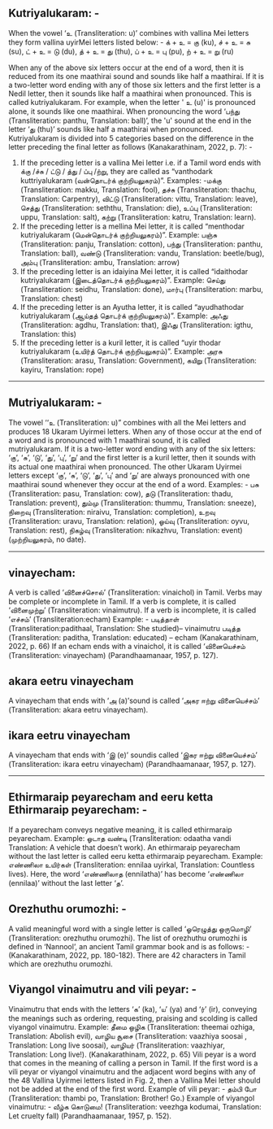 ## Kutriyalukaram: -
When the vowel ‘உ (Transliteration: u)’ combines with vallina Mei letters they form vallina uyirMei letters listed below: - 
க் + உ = கு (ku), 
ச் + உ = சு (su), 
ட் + உ = டு (du), 
த் + உ = து (thu), 
ப் + உ = பு (pu), 
ற் + உ = று (ru) 

When any of the above six letters occur at the end of a word, then it is reduced from its one maathirai sound and sounds like half a maathirai. If it is a two-letter word ending with any of those six letters and the first letter is a Nedil letter, then it sounds like half a maathirai when pronounced. This is called kutriyalukaram. For example, when the letter ' உ (u)' is pronounced alone, it sounds like one maathirai. When pronouncing the word ‘பந்து (Transliteration: panthu, Translation: ball)’, the 'u' sound at the end in the letter ‘து (thu)’ sounds like half a maathirai when pronounced. Kutriyalukaram is divided into 5 categories based on the difference in the letter preceding the final letter as follows (Kanakarathinam, 2022, p. 7): - 

1. If the preceding letter is a vallina Mei letter i.e. if a Tamil word ends with க்கு /ச்சு / ட்டு / த்து / ப்பு /ற்று, they are called as “vanthodark kuttriyalukaram (வன்தொடர்க் குற்றியலுகரம்)”. Examples: -மக்கு (Transliteration: makku, Translation: fool), தச்சு (Transliteration: thachu, Translation: Carpentry), விட்டு (Transliteration: vittu, Translation: leave), செத்து (Transliteration: seththu, Translation: die), உப்பு (Transliteration: uppu, Translation: salt), கற்று (Transliteration: katru, Translation: learn).
2. If the preceding letter is a mellina Mei letter, it is called “menthodar kutriyalukaram (மென்தொடர்க் குற்றியலுகரம்)”. Example: பஞ்சு (Transliteration: panju, Translation: cotton), பந்து (Transliteration: panthu, Translation: ball), வண்டு (Transliteration: vandu, Translation: beetle/bug), அம்பு (Transliteration: ambu, Translation: arrow)
3. If the preceding letter is an idaiyina Mei letter, it is called “idaithodar kutriyalukaram (இடைத்தொடர்க் குற்றியலுகரம்)”. Example: செய்து (Transliteration: seidhu, Translation: done), மார்பு (Transliteration: marbu, Translation: chest)
4. If the preceding letter is an Ayutha letter, it is called “ayudhathodar kutriyalukaram (ஆய்தத் தொடர்க் குற்றியலுகரம்)”. Example: அஃது (Transliteration: agdhu, Translation: that), இஃது (Transliteration: igthu, Translation: this)
5. If the preceding letter is a kuril letter, it is called “uyir thodar kutriyalukaram (உயிர்த் தொடர்க் குற்றியலுகரம்)”. Example: அரசு (Transliteration: arasu, Translation: Government), கயிறு (Transliteration: kayiru, Translation: rope)

---

## Mutriyalukaram: -
The vowel ‘‘உ (Transliteration: u)” combines with all the Mei letters and produces 18 Ukaram Uyirmei letters. When any of those occur at the end of a word and is pronounced with 1 maathirai sound, it is called mutriyalukaram. If it is a two-letter word ending with any of the six letters: ‘கு’, ‘சு’, ‘டு’, ‘து’, ‘பு’, ‘று’ and the first letter is a kuril letter, then it sounds with its actual one maathirai when pronounced. The other Ukaram Uyirmei letters except ‘கு’, ‘சு’, ‘டு’, ‘து’, ‘பு’ and ‘று’ are always pronounced with one maathirai sound whenever they occur at the end of a word. 
Examples: - பசு (Transliteration: pasu, Translation: cow), தடு (Transliteration: thadu, Translation: prevent), தும்மு (Transliteration: thummu, Translation: sneeze), நிறைவு (Transliteration: niraivu, Translation: completion), உறவு (Transliteration: uravu, Translation: relation), ஓய்வு (Transliteration: oyvu, Translation: rest), நிகழ்வு (Transliteration: nikazhvu, Translation: event) (முற்றியலுகரம், no date). 

---

## vinayecham: 
A verb is called ‘வினைச்சொல்’ (Transliteration: vinaichol) in Tamil. Verbs may be complete or incomplete in Tamil. If a verb is complete, it is called ‘வினைமுற்று’ (Transliteration: vinaimutru). If a verb is incomplete, it is called ‘எச்சம்’ (Transliteration:echam)
Example: - படித்தாள் (Transliteration:padithaal, Translation: She studied)– vinaimutru
படித்த (Transliteration: paditha, Translation: educated) – echam 
(Kanakarathinam, 2022, p. 66)
If an echam ends with a vinaichol, it is called ‘வினையெச்சம் (Transliteration: vinayecham) (Parandhaamanaar, 1957, p. 127). 

## akara eetru vinayecham
A vinayecham that ends with ‘அ (a)’sound is called ‘அகர ஈற்று வினையெச்சம்’ (Transliteration: akara eetru vinayecham). 
## ikara eetru vinayecham
A vinayecham that ends with ‘இ (e)’ soundis called ‘இகர ஈற்று வினையெச்சம்’ (Transliteration: ikara eetru vinayecham) (Parandhaamanaar, 1957, p. 127). 

---

## Ethirmaraip peyarecham and eeru ketta Ethirmaraip peyarecham: -
 If a peyarecham conveys negative meaning, it is called ethirmaraip peyarecham. Example: ஓடாத வண்டி (Transliteration: odaatha vandi Translation: A vehicle that doesn’t work). 
An ethirmaraip peyarecham without the last letter is called eeru ketta ethirmaraip peyarecham. Example: எண்ணிலா உயிர்கள் (Transliteration: ennilaa uyirkal, Translation: Countless lives). Here, the word ‘எண்ணிலாத (ennilatha)’ has become ‘எண்ணிலா (ennilaa)’ without the last letter ‘த’. 

## Orezhuthu orumozhi: -
A valid meaningful word with a single letter is called ‘ஓரெழுத்து ஒருமொழி’ (Transliteration: orezhuthu orumozhi). The list of orezhuthu orumozhi is defined in ‘Nannool’, an ancient Tamil grammar book and is as follows: - (Kanakarathinam, 2022, pp. 180-182). There are 42 characters in Tamil which are orezhuthu orumozhi.

## Viyangol vinaimutru and vili peyar: -
Vinaimutru that ends with the letters ‘க’ (ka), ‘ய’ (ya) and ‘ர்’ (ir), conveying the meanings such as ordering, requesting, praising and scolding is called viyangol vinaimutru. Example: தீமை ஒழிக (Transliteration: theemai ozhiga, Translation: Abolish evil), வாழிய சூசை (Transliteration: vaazhiya soosai , Translation: Long live soosai), வாழியர் (Transliteration: vaazhiyar, Translation: Long live!). (Kanakarathinam, 2022, p. 65)
Vili peyar is a word that comes in the meaning of calling a person in Tamil. If the first word is a vili peyar or viyangol vinaimutru and the adjacent word begins with any of the 48 Vallina Uyirmei letters listed in Fig. 2, then a Vallina Mei letter should not be added at the end of the first word.
Example of vili peyar: - தம்பி போ (Transliteration: thambi po, Translation: Brother! Go.)
Example of viyangol vinaimutru: - வீழ்க கொடுமை! (Transliteration: veezhga kodumai, Translation: Let cruelty fall) (Parandhaamanaar, 1957, p. 152).



